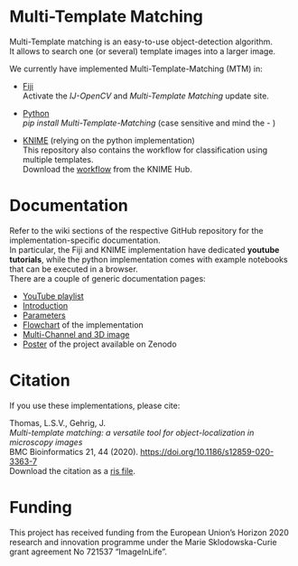 # Multi-Template Matching
Multi-Template matching is an easy-to-use object-detection algorithm.  
It allows to search one (or several) template images into a larger image.

We currently have implemented Multi-Template-Matching (MTM) in:

- [Fiji](https://github.com/multi-template-matching/MultiTemplateMatching-Fiji)  
Activate the _IJ-OpenCV_ and _Multi-Template Matching_ update site.  

- [Python](https://github.com/multi-template-matching/MultiTemplateMatching-Python)  
_pip install Multi-Template-Matching_ (case sensitive and mind the - )

- [KNIME](https://github.com/multi-template-matching/MultiTemplateMatching-KNIME) (relying on the python implementation)  
This repository also contains the workflow for classification using multiple templates.  
Download the [workflow](https://kni.me/w/9i0_HPPQlbNzW598) from the KNIME Hub.

# Documentation
Refer to the wiki sections of the respective GitHub repository for the implementation-specific documentation.  
In particular, the Fiji and KNIME implementation have dedicated __youtube tutorials__, while the python implementation comes with example notebooks that can be executed in a browser.  
There are a couple of generic documentation pages:
- [YouTube playlist](https://www.youtube.com/playlist?list=PLHZOgc1s26MJ8QjYau7NcG5k0zh9SjHpo)
- [Introduction](https://multi-template-matching.github.io/Multi-Template-Matching/doc/explanations)
- [Parameters](https://multi-template-matching.github.io/Multi-Template-Matching/doc/parameters)
- [Flowchart](https://multi-template-matching.github.io/Multi-Template-Matching/doc/Flowchart) of the implementation
- [Multi-Channel and 3D image](https://multi-template-matching.github.io/Multi-Template-Matching/doc/multichannel)
- [Poster](http://doi.org/10.5281/zenodo.3698982) of the project available on Zenodo


# Citation
If you use these implementations, please cite:
  
Thomas, L.S.V., Gehrig, J.  
_Multi-template matching: a versatile tool for object-localization in microscopy images_  
BMC Bioinformatics 21, 44 (2020). https://doi.org/10.1186/s12859-020-3363-7  
Download the citation as a [ris file](https://bmcbioinformatics.biomedcentral.com/articles/10.1186/s12859-020-3363-7.ris).

# Funding
This project has received funding from the European Union’s Horizon 2020 research and innovation programme under the Marie Sklodowska-Curie grant agreement No 721537 “ImageInLife”.
